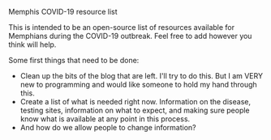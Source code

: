 Memphis COVID-19 resource list

This is intended to be an open-source list of resources available for Memphians during the COVID-19 outbreak. Feel free to add however you think will help.

Some first things that need to be done:

 - Clean up the bits of the blog that are left. I'll try to do this. But I am VERY new to programming and would like someone to hold my hand through this.
 - Create a list of what is needed right now. Information on the disease, testing sites, information on what to expect, and making sure people know what is available at any point in this process.
 - And how do we allow people to change information?